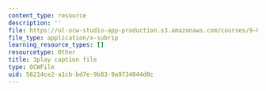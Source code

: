 ```yaml
---
content_type: resource
description: ''
file: https://ol-ocw-studio-app-production.s3.amazonaws.com/courses/9-00sc-introduction-to-psychology-fall-2011/56214ce2a1cbbd7e9b839a9734044d0c_gRe7dy2HSTg.srt
file_type: application/x-subrip
learning_resource_types: []
resourcetype: Other
title: 3play caption file
type: OCWFile
uid: 56214ce2-a1cb-bd7e-9b83-9a9734044d0c
---
```

